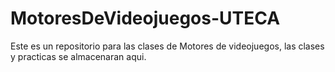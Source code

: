# MotoresDeVideojuegos-UTECA
Este es un repositorio para las clases de Motores de videojuegos, las clases y practicas se almacenaran aqui.
